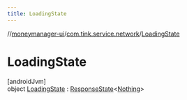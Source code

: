 ```yaml
---
title: LoadingState
---
```

//[moneymanager-ui](../../../index.html)/[com.tink.service.network](../index.html)/[LoadingState](index.html)



# LoadingState



[androidJvm]\
object [LoadingState](index.html) : [ResponseState](../-response-state/index.html)&lt;[Nothing](https://kotlinlang.org/api/latest/jvm/stdlib/kotlin/-nothing/index.html)&gt;


